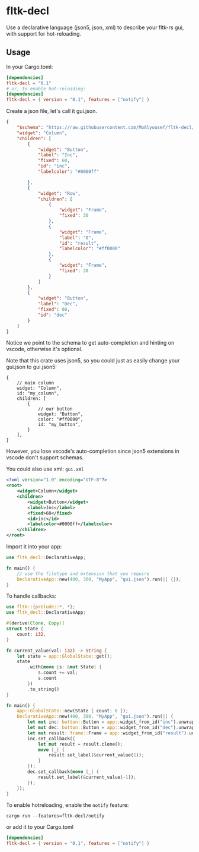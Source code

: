 # fltk-decl
Use a declarative language (json5, json, xml) to describe your fltk-rs gui, with support for hot-reloading. 

## Usage
In your Cargo.toml:
```toml
[dependencies]
fltk-decl = "0.1"
# or, to enable hot-reloading:
[dependencies]
fltk-decl = { version = "0.1", features = ["notify"] }
```
Create a json file, let's call it gui.json.
```json
{
    "$schema": "https://raw.githubusercontent.com/MoAlyousef/fltk-decl/main/fltk-schema.json",
    "widget": "Column",
    "children": [
        {
            "widget": "Button",
            "label": "Inc",
            "fixed": 60,
            "id": "inc",
            "labelcolor": "#0000ff"

        },
        {
            "widget": "Row",
            "children": [
                {
                    "widget": "Frame",
                    "fixed": 30
                },
                {
                    "widget": "Frame",
                    "label": "0",
                    "id": "result",
                    "labelcolor": "#ff0000"
                },
                {
                    "widget": "Frame",
                    "fixed": 30
                }
            ]
        },
        {
            "widget": "Button",
            "label": "Dec",
            "fixed": 60,
            "id": "dec"
        }
    ]
}
```
Notice we point to the schema to get auto-completion and hinting on vscode, otherwise it's optional.

Note that this crate uses json5, so you could just as easily change your gui.json to gui.json5:
```json5
{
    // main column
    widget: "Column",
    id: "my_column",
    children: [
        {
            // our button
            widget: "Button",
            color: "#ff0000",
            id: "my_button",
        }
    ],
}
```
However, you lose vscode's auto-completion since json5 extensions in vscode don't support schemas.

You could also use xml:
`gui.xml`
```xml
<?xml version="1.0" encoding="UTF-8"?>
<root>
    <widget>Column</widget>
    <children>
        <widget>Button</widget>
        <label>Inc</label>
        <fixed>60</fixed>
        <id>inc</id>
        <labelcolor>#0000ff</labelcolor>
    </children>
</root>
```

Import it into your app:
```rust
use fltk_decl::DeclarativeApp;

fn main() {
    // use the filetype and extension that you require
    DeclarativeApp::new(400, 300, "MyApp", "gui.json").run(|| {});
}
```

To handle callbacks:
```rust
use fltk::{prelude::*, *};
use fltk_decl::DeclarativeApp;

#[derive(Clone, Copy)]
struct State {
    count: i32,
}

fn current_value(val: i32) -> String {
    let state = app::GlobalState::get();
    state
        .with(move |s: &mut State| {
            s.count += val;
            s.count
        })
        .to_string()
}

fn main() {
    app::GlobalState::new(State { count: 0 });
    DeclarativeApp::new(400, 300, "MyApp", "gui.json").run(|| {
        let mut inc: button::Button = app::widget_from_id("inc").unwrap();
        let mut dec: button::Button = app::widget_from_id("dec").unwrap();
        let mut result: frame::Frame = app::widget_from_id("result").unwrap();
        inc.set_callback({
            let mut result = result.clone();
            move |_| {
                result.set_label(&current_value(1));
            }
        });
        dec.set_callback(move |_| {
            result.set_label(&current_value(-1));
        });
    });
}
```

To enable hotreloading, enable the `notify` feature:
```
cargo run --features=fltk-decl/notify
```
or add it to your Cargo.toml
```toml
[dependencies]
fltk-decl = { version = "0.1", features = ["notify"] }
```
